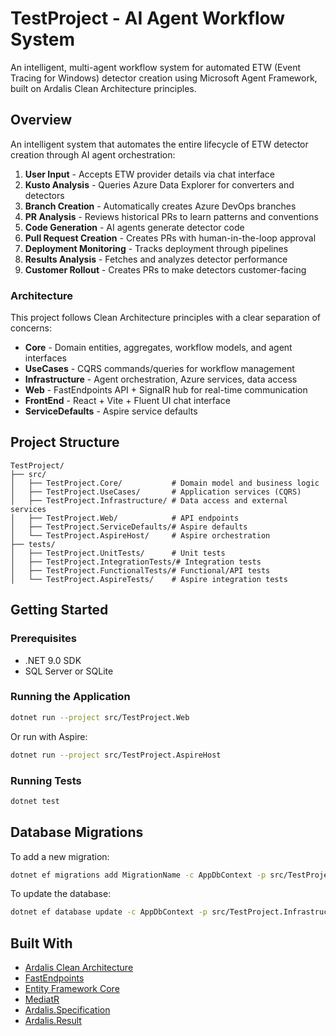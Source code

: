 # TestProject - AI Agent Workflow System

An intelligent, multi-agent workflow system for automated ETW (Event Tracing for Windows) detector creation using Microsoft Agent Framework, built on Ardalis Clean Architecture principles.

## Overview

An intelligent system that automates the entire lifecycle of ETW detector creation through AI agent orchestration:

1. **User Input** - Accepts ETW provider details via chat interface
2. **Kusto Analysis** - Queries Azure Data Explorer for converters and detectors
3. **Branch Creation** - Automatically creates Azure DevOps branches
4. **PR Analysis** - Reviews historical PRs to learn patterns and conventions
5. **Code Generation** - AI agents generate detector code
6. **Pull Request Creation** - Creates PRs with human-in-the-loop approval
7. **Deployment Monitoring** - Tracks deployment through pipelines
8. **Results Analysis** - Fetches and analyzes detector performance
9. **Customer Rollout** - Creates PRs to make detectors customer-facing

### Architecture

This project follows Clean Architecture principles with a clear separation of concerns:

- **Core** - Domain entities, aggregates, workflow models, and agent interfaces
- **UseCases** - CQRS commands/queries for workflow management
- **Infrastructure** - Agent orchestration, Azure services, data access
- **Web** - FastEndpoints API + SignalR hub for real-time communication
- **FrontEnd** - React + Vite + Fluent UI chat interface
- **ServiceDefaults** - Aspire service defaults

## Project Structure

```
TestProject/
├── src/
│   ├── TestProject.Core/           # Domain model and business logic
│   ├── TestProject.UseCases/       # Application services (CQRS)
│   ├── TestProject.Infrastructure/ # Data access and external services
│   ├── TestProject.Web/            # API endpoints
│   ├── TestProject.ServiceDefaults/# Aspire defaults
│   └── TestProject.AspireHost/     # Aspire orchestration
├── tests/
│   ├── TestProject.UnitTests/      # Unit tests
│   ├── TestProject.IntegrationTests/# Integration tests
│   ├── TestProject.FunctionalTests/# Functional/API tests
│   └── TestProject.AspireTests/    # Aspire integration tests
```

## Getting Started

### Prerequisites

- .NET 9.0 SDK
- SQL Server or SQLite

### Running the Application

```bash
dotnet run --project src/TestProject.Web
```

Or run with Aspire:

```bash
dotnet run --project src/TestProject.AspireHost
```

### Running Tests

```bash
dotnet test
```

## Database Migrations

To add a new migration:

```bash
dotnet ef migrations add MigrationName -c AppDbContext -p src/TestProject.Infrastructure/TestProject.Infrastructure.csproj -s src/TestProject.Web/TestProject.Web.csproj -o Data/Migrations
```

To update the database:

```bash
dotnet ef database update -c AppDbContext -p src/TestProject.Infrastructure/TestProject.Infrastructure.csproj -s src/TestProject.Web/TestProject.Web.csproj
```

## Built With

- [Ardalis Clean Architecture](https://github.com/ardalis/CleanArchitecture)
- [FastEndpoints](https://fast-endpoints.com/)
- [Entity Framework Core](https://docs.microsoft.com/en-us/ef/core/)
- [MediatR](https://github.com/jbogard/MediatR)
- [Ardalis.Specification](https://github.com/ardalis/specification)
- [Ardalis.Result](https://github.com/ardalis/result)
